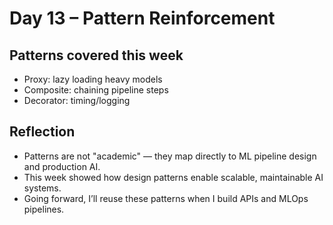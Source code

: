 # Day 13 – Pattern Reinforcement

## Patterns covered this week
- Proxy: lazy loading heavy models
- Composite: chaining pipeline steps
- Decorator: timing/logging

## Reflection
- Patterns are not "academic" — they map directly to ML pipeline design and production AI.
- This week showed how design patterns enable scalable, maintainable AI systems.
- Going forward, I’ll reuse these patterns when I build APIs and MLOps pipelines.
